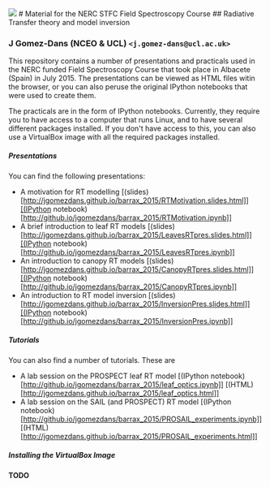 <img src=http://www.nceo.ac.uk/images/NCEO_logo_lrg.jpg />
# Material for the NERC STFC Field Spectroscopy Course
## Radiative Transfer theory and model inversion

### J Gomez-Dans (NCEO & UCL) `<j.gomez-dans@ucl.ac.uk>`

This repository contains a number of presentations and practicals used in the 
NERC funded Field Spectroscopy Course that took place in Albacete (Spain) in
July 2015. The presentations can be viewed as HTML files witin the browser, or
you can also peruse the original IPython notebooks that were used to create
them.

The practicals are in the form of IPython notebooks. Currently, they require 
you to have access to a computer that runs Linux, and to have several different
packages installed. If you don't have access to this, you can also use a 
VirtualBox image with all the required packages installed.

##### Presentations

You can find the following presentations:

* A motivation for RT modelling [(slides)[http://jgomezdans.github.io/barrax_2015/RTMotivation.slides.html]][(IPython notebook)[http://github.io/jgomezdans/barrax_2015/RTMotivation.ipynb]]
* A brief introduction to leaf RT models [(slides)[http://jgomezdans.github.io/barrax_2015/LeavesRTpres.slides.html]][(IPython notebook)[http://github.io/jgomezdans/barrax_2015/LeavesRTpres.ipynb]]
* An introduction to canopy RT models [(slides)[http://jgomezdans.github.io/barrax_2015/CanopyRTpres.slides.html]][(IPython notebook)[http://github.io/jgomezdans/barrax_2015/CanopyRTpres.ipynb]]
* An introduction to RT model inversion [(slides)[http://jgomezdans.github.io/barrax_2015/InversionPres.slides.html]][(IPython notebook)[http://github.io/jgomezdans/barrax_2015/InversionPres.ipynb]]

##### Tutorials

You can also find a number of tutorials. These are 

* A lab session on the PROSPECT leaf RT model [(IPython notebook)[http://github.io/jgomezdans/barrax_2015/leaf_optics.ipynb]] [(HTML)[http://jgomezdans.github.io/barrax_2015/leaf_optics.html]]
* A lab session on the SAIL (and PROSPECT) RT model [(IPython notebook)[http://github.io/jgomezdans/barrax_2015/PROSAIL_experiments.ipynb]] [(HTML)[http://jgomezdans.github.io/barrax_2015/PROSAIL_experiments.html]]

##### Installing the VirtualBox Image

**TODO**